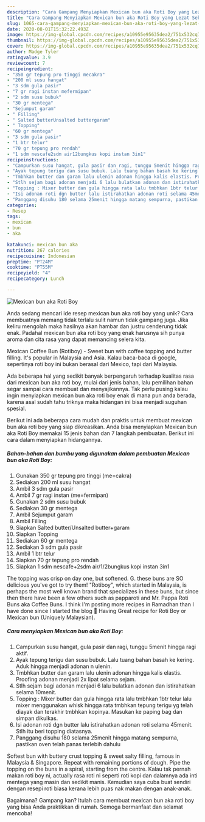 ```yaml
---
description: "Cara Gampang Menyiapkan Mexican bun aka Roti Boy yang Lezat Sekali"
title: "Cara Gampang Menyiapkan Mexican bun aka Roti Boy yang Lezat Sekali"
slug: 1065-cara-gampang-menyiapkan-mexican-bun-aka-roti-boy-yang-lezat-sekali
date: 2020-08-01T15:32:22.493Z
image: https://img-global.cpcdn.com/recipes/a10955e95635dea2/751x532cq70/mexican-bun-aka-roti-boy-foto-resep-utama.jpg
thumbnail: https://img-global.cpcdn.com/recipes/a10955e95635dea2/751x532cq70/mexican-bun-aka-roti-boy-foto-resep-utama.jpg
cover: https://img-global.cpcdn.com/recipes/a10955e95635dea2/751x532cq70/mexican-bun-aka-roti-boy-foto-resep-utama.jpg
author: Madge Tyler
ratingvalue: 3.9
reviewcount: 7
recipeingredient:
- "350 gr tepung pro tinggi mecakra"
- "200 ml susu hangat"
- "3 sdm gula pasir"
- "7 gr ragi instan mefermipan"
- "2 sdm susu bubuk"
- "30 gr mentega"
- "Sejumput garam"
- " Filling"
- " Salted butterUnsalted buttergaram"
- " Topping"
- "60 gr mentega"
- "3 sdm gula pasir"
- "1 btr telur"
- "70 gr tepung pro rendah"
- "1 sdm nescafe2sdm air12bungkus kopi instan 3in1"
recipeinstructions:
- "Campurkan susu hangat, gula pasir dan ragi, tunggu 5menit hingga ragi aktif."
- "Ayak tepung terigu dan susu bubuk. Lalu tuang bahan basah ke kering. Aduk hingga menjadi adonan n ulenin."
- "Tmbhkan butter dan garam lalu ulenin adonan hingga kalis elastis. Proofing adonan menjadi 2x lipat selama sejam."
- "Stlh sejam bagi adonan menjadi 6 lalu bulatkan adonan dan istirahatkan selama 10menit."
- "Topping : Mixer butter dan gula hingga rata lalu tmbhkan 1btr telur lalu mixer menggunakan whisk hingga rata tmbhkan tepung terigu yg telah diayak dan terakhir tmbhkan kopinya. Masukan ke paping bag dan simpan dikulkas."
- "Isi adonan roti dgn butter lalu istirahatkan adonan roti selama 45menit. Stlh itu beri topping diatasnya."
- "Panggang disuhu 180 selama 25menit hingga matang sempurna, pastikan oven telah panas terlebih dahulu"
categories:
- Resep
tags:
- mexican
- bun
- aka

katakunci: mexican bun aka 
nutrition: 267 calories
recipecuisine: Indonesian
preptime: "PT24M"
cooktime: "PT55M"
recipeyield: "4"
recipecategory: Lunch

---
```



![Mexican bun aka Roti Boy](https://img-global.cpcdn.com/recipes/a10955e95635dea2/751x532cq70/mexican-bun-aka-roti-boy-foto-resep-utama.jpg)

Anda sedang mencari ide resep mexican bun aka roti boy yang unik? Cara membuatnya memang tidak terlalu sulit namun tidak gampang juga. Jika keliru mengolah maka hasilnya akan hambar dan justru cenderung tidak enak. Padahal mexican bun aka roti boy yang enak harusnya sih punya aroma dan cita rasa yang dapat memancing selera kita.

Mexican Coffee Bun (Rotiboy) - Sweet bun with coffee topping and butter filling. It&#39;s popular in Malaysia and Asia. Kalau baca-baca di google, sepertinya roti boy ini bukan berasal dari Mexico, tapi dari Malaysia.

Ada beberapa hal yang sedikit banyak berpengaruh terhadap kualitas rasa dari mexican bun aka roti boy, mulai dari jenis bahan, lalu pemilihan bahan segar sampai cara membuat dan menyajikannya. Tak perlu pusing kalau ingin menyiapkan mexican bun aka roti boy enak di mana pun anda berada, karena asal sudah tahu triknya maka hidangan ini bisa menjadi suguhan spesial.


Berikut ini ada beberapa cara mudah dan praktis untuk membuat mexican bun aka roti boy yang siap dikreasikan. Anda bisa menyiapkan Mexican bun aka Roti Boy memakai 15 jenis bahan dan 7 langkah pembuatan. Berikut ini cara dalam menyiapkan hidangannya.

<!--inarticleads1-->

##### Bahan-bahan dan bumbu yang digunakan dalam pembuatan Mexican bun aka Roti Boy:

1. Gunakan 350 gr tepung pro tinggi (me=cakra)
1. Sediakan 200 ml susu hangat
1. Ambil 3 sdm gula pasir
1. Ambil 7 gr ragi instan (me=fermipan)
1. Gunakan 2 sdm susu bubuk
1. Sediakan 30 gr mentega
1. Ambil Sejumput garam
1. Ambil  Filling
1. Siapkan  Salted butter/Unsalted butter+garam
1. Siapkan  Topping
1. Sediakan 60 gr mentega
1. Sediakan 3 sdm gula pasir
1. Ambil 1 btr telur
1. Siapkan 70 gr tepung pro rendah
1. Siapkan 1 sdm nescafe+2sdm air/1/2bungkus kopi instan 3in1


The topping was crisp on day one, but softened. G. these buns are SO delicious you&#39;ve got to try them! &#34;Rotiboy&#34;, which started in Malaysia, is perhaps the most well known brand that specializes in these buns, but since then there have been a few others such as papparoti and Mr. Pappa Roti Buns aka Coffee Buns. I think I&#39;m posting more recipes in Ramadhan than I have done since I started the blog 🙈 Having Great recipe for Roti Boy or Mexican bun (Uniquely Malaysian). 

<!--inarticleads2-->

##### Cara menyiapkan Mexican bun aka Roti Boy:

1. Campurkan susu hangat, gula pasir dan ragi, tunggu 5menit hingga ragi aktif.
1. Ayak tepung terigu dan susu bubuk. Lalu tuang bahan basah ke kering. Aduk hingga menjadi adonan n ulenin.
1. Tmbhkan butter dan garam lalu ulenin adonan hingga kalis elastis. Proofing adonan menjadi 2x lipat selama sejam.
1. Stlh sejam bagi adonan menjadi 6 lalu bulatkan adonan dan istirahatkan selama 10menit.
1. Topping : Mixer butter dan gula hingga rata lalu tmbhkan 1btr telur lalu mixer menggunakan whisk hingga rata tmbhkan tepung terigu yg telah diayak dan terakhir tmbhkan kopinya. Masukan ke paping bag dan simpan dikulkas.
1. Isi adonan roti dgn butter lalu istirahatkan adonan roti selama 45menit. Stlh itu beri topping diatasnya.
1. Panggang disuhu 180 selama 25menit hingga matang sempurna, pastikan oven telah panas terlebih dahulu


Softest bun with buttery crust topping &amp; sweet salty filling, famous in Malaysia &amp; Singapore. Repeat with remaining portions of dough. Pipe the topping on the buns in a spiral, starting from the centre. Kalau tak pernah makan roti boy ni, actually rasa roti ni seperti roti kopi dan dalamnya ada inti mentega yang masin dan sedikit manis. Kemudian saya cuba buat sendiri dengan resepi roti biasa kerana lebih puas nak makan dengan anak-anak. 

Bagaimana? Gampang kan? Itulah cara membuat mexican bun aka roti boy yang bisa Anda praktikkan di rumah. Semoga bermanfaat dan selamat mencoba!
